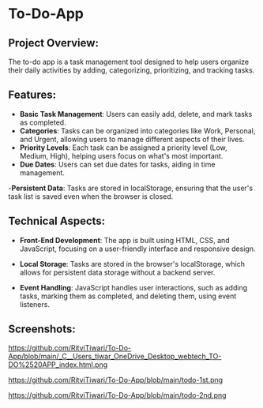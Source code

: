 # To-Do-App
## Project Overview: 
The to-do app is a task management tool designed to help users organize their daily activities by adding, categorizing, prioritizing, and tracking tasks.

## Features:

- **Basic Task Management**: Users can easily add, delete, and mark tasks as completed.
- **Categories**: Tasks can be organized into categories like Work, Personal, and Urgent, allowing users to manage different aspects of their lives.
- **Priority Levels**: Each task can be assigned a priority level (Low, Medium, High), helping users focus on what's most important.
- **Due Dates**: Users can set due dates for tasks, aiding in time management.

  
-**Persistent Data**: Tasks are stored in localStorage, ensuring that the user's task list is saved even when the browser is closed.

## Technical Aspects:
- **Front-End Development**: The app is built using HTML, CSS, and JavaScript, focusing on a user-friendly interface and responsive design.

- **Local Storage**: Tasks are stored in the browser's localStorage, which allows for persistent data storage without a backend server.

- **Event Handling**: JavaScript handles user interactions, such as adding tasks, marking them as completed, and deleting them, using event listeners.

## Screenshots:
https://github.com/RitviTiwari/To-Do-App/blob/main/_C__Users_tiwar_OneDrive_Desktop_webtech_TO-DO%2520APP_index.html.png

https://github.com/RitviTiwari/To-Do-App/blob/main/todo-1st.png

https://github.com/RitviTiwari/To-Do-App/blob/main/todo-2nd.png
